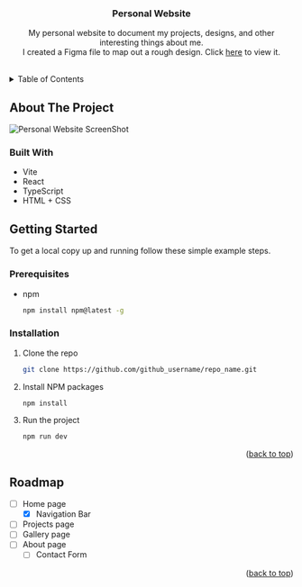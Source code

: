 <a name="readme-top"></a>

<h3 align="center">Personal Website</h3>

  <p align="center">
    My personal website to document my projects, designs, and other interesting things about me. 
    <br />
    I created a Figma file to map out a rough design. Click <a href="https://www.figma.com/file/w1GtAebj6vIIaDX4RzsFWf/portfolio?type=design&node-id=0%3A1&mode=design&t=eZziUz0SNyyuRZHR-1">here</a> to view it.
    <br />
    <br />
  </p>
</div>

<!-- TABLE OF CONTENTS -->
<details>
  <summary>Table of Contents</summary>
  <ol>
    <li>
      <a href="#about-the-project">About The Project</a>
      <ul>
        <li><a href="#built-with">Built With</a></li>
      </ul>
    </li>
    <li>
      <a href="#getting-started">Getting Started</a>
      <ul>
        <li><a href="#prerequisites">Prerequisites</a></li>
        <li><a href="#installation">Installation</a></li>
      </ul>
    </li>
    <li><a href="#roadmap">Roadmap</a></li>
  </ol>
</details>



<!-- ABOUT THE PROJECT -->
## About The Project
![Personal Website ScreenShot](https://i.gyazo.com/797745804d582b800e085d3e0dcbc42e.png)

### Built With 
* Vite
* React
* TypeScript
* HTML + CSS

<!-- GETTING STARTED -->
## Getting Started
To get a local copy up and running follow these simple example steps.

### Prerequisites
* npm
  ```sh
  npm install npm@latest -g
  ```

### Installation

1. Clone the repo
   ```sh
   git clone https://github.com/github_username/repo_name.git
   ```
2. Install NPM packages
   ```sh
   npm install
   ```
3. Run the project
    ```sh
   npm run dev
   ```

<p align="right">(<a href="#readme-top">back to top</a>)</p>


<!-- ROADMAP -->
## Roadmap

- [ ] Home page
    - [x] Navigation Bar
- [ ] Projects page
- [ ] Gallery page
- [ ] About page
    - [ ] Contact Form

<p align="right">(<a href="#readme-top">back to top</a>)</p>
